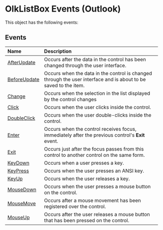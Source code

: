
# OlkListBox Events (Outlook)
This object has the following events:

## Events



|**Name**|**Description**|
|:-----|:-----|
|[AfterUpdate](140c3cfd-ddad-a6cd-17bb-c8f5297c181e.md)|Occurs after the data in the control has been changed through the user interface.|
|[BeforeUpdate](23208dfa-f989-734a-6f3a-d67287d6673f.md)|Occurs when the data in the control is changed through the user interface and is about to be saved to the item. |
|[Change](adef4efd-211d-14e9-9dfe-0ac7239f515f.md)|Occurs when the selection in the list displayed by the control changes|
|[Click](69867870-0e4c-c0d4-57ad-28661cce95df.md)|Occurs when the user clicks inside the control.|
|[DoubleClick](70e59d92-ee83-25df-0edc-6dbb6c30297c.md)|Occurs when the user double-clicks inside the control.|
|[Enter](f82bffed-5208-16c0-5a9e-e29a46afde25.md)|Occurs when the control receives focus, immediately after the previous control's  **Exit** event.|
|[Exit](729d454a-4f52-c0c2-4125-7cbf8ea2d660.md)|Occurs just after the focus passes from this control to another control on the same form.|
|[KeyDown](9b91fbfd-df9f-125e-cda5-34d2a69624bd.md)|Occurs when a user presses a key.|
|[KeyPress](66035bcb-3d74-6d9f-88f4-e5710e4b3294.md)|Occurs when the user presses an ANSI key.|
|[KeyUp](78a6ce9e-ee5c-977c-44fe-6438d34e845d.md)|Occurs when the user releases a key.|
|[MouseDown](d2ff81b0-6875-0b2a-46c1-4fd6ff2bb42c.md)|Occurs when the user presses a mouse button on the control.|
|[MouseMove](b90b8fd3-13d6-a8f2-5187-608588edb1b3.md)|Occurs after a mouse movement has been registered over the control.|
|[MouseUp](fe780997-6e80-2ea3-8510-125cc58edd6b.md)|Occurs after the user releases a mouse button that has been pressed on the control.|
